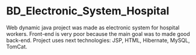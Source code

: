 BD_Electronic_System_Hospital
=============================
Web dynamic java project was made as electronic system for hospital workers.
Front-end is very poor because the main goal was to made good back-end.
Project uses next technologies: JSP, HTML, Hibernate, MySQL, TomCat.
